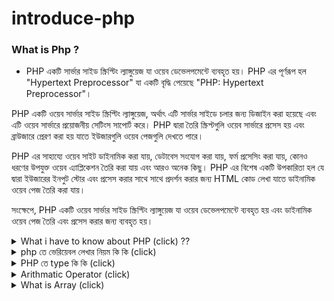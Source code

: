 ﻿# introduce-php

### What is Php ?

- PHP একটি সার্ভার সাইড স্ক্রিপ্টিং ল্যাঙ্গুয়েজ যা ওয়েব ডেভেলপমেন্টে ব্যবহৃত হয়। PHP এর পূর্ণরূপ হল "Hypertext Preprocessor" যা একটি বৃদ্ধি পেয়েছে "PHP: Hypertext Preprocessor"।

PHP একটি ওয়েব সার্ভার সাইড স্ক্রিপ্টিং ল্যাঙ্গুয়েজ, অর্থাৎ এটি সার্ভার সাইডে চলার জন্য ডিজাইন করা হয়েছে এবং এটি ওয়েব সার্ভারে প্রয়োজনীয় সেটিংস সাপোর্ট করে। PHP দ্বারা তৈরি স্ক্রিপ্টগুলি ওয়েব সার্ভারে প্রসেস হয় এবং ব্রাউজারে প্রেরণ করা হয় যাতে ইউজারগুলি ওয়েব পেজগুলি দেখতে পারে।

PHP এর সাহায্যে ওয়েব সাইট ডাইনামিক করা যায়, ডেটাবেস সংযোগ করা যায়, ফর্ম প্রসেসিং করা যায়, কোনও ধরণের উপযুক্ত ওয়েব এ্যাপ্লিকেশন তৈরি করা যায় এবং আরও অনেক কিছু। PHP এর বিশেষ একটি উপকারিতা হল যে দ্বারা ইউজারের ইনপুট স্টোর এবং প্রসেস করার সাথে সাথে প্রদর্শন করার জন্য HTML কোড লেখা যাতে ডাইনামিক ওয়েব পেজ তৈরি করা যায়।

সংক্ষেপে, PHP একটি ওয়েব সার্ভার সাইড স্ক্রিপ্টিং ল্যাঙ্গুয়েজ যা ওয়েব ডেভেলপমেন্টে ব্যবহৃত হয় এবং ডাইনামিক ওয়েব পেজ তৈরি এবং প্রসেস করার জন্য ব্যবহৃত হয়।

</details>



<details>
<summary>
 What i have to know about PHP (click)  ??

</summary>
Certainly! Here's a step-by-step list of what you need to learn in PHP programming:

**Step 1: Introduction to PHP**

1. Understand what PHP is and its role in web development.
2. Learn about PHP's syntax, variables, and data types.
3. Set up a local development environment with PHP (using XAMPP, WAMP, MAMP, or similar tools).

**Step 2: Basic PHP Concepts**

1. Operators: Learn about arithmetic, assignment, comparison, logical, and other operators.
2. Conditional Statements: Study if statements, else statements, and switch cases.
3. Loops: Learn about for loops, while loops, and foreach loops for array iteration.

**Step 3: Functions**

1. Learn how to define and call functions in PHP.
2. Understand the concepts of parameters and return values.
3. Study built-in PHP functions and how to create your own custom functions.

**Step 4: Arrays**

1. Understand indexed arrays and associative arrays.
2. Learn how to manipulate arrays, such as adding, updating, and removing elements.
3. Explore array functions like `array_push`, `array_pop`, `array_shift`, and more.

**Step 5: Strings**

1. Learn about string manipulation functions like concatenation, substring, and length.
2. Understand the concept of escaping characters and using different quotes.
3. Study string formatting and interpolation.

**Step 6: Superglobals and Form Handling**

1. Learn about PHP's superglobal variables ($\_GET, $\_POST, $\_REQUEST, etc.).
2. Understand how to handle form submissions and process user input.

**Step 7: Working with Files and Directories**

1. Learn how to read from and write to files in PHP.
2. Understand file permissions and error handling when working with files.

**Step 8: Object-Oriented Programming (OOP) Basics**

1. Introduction to classes and objects.
2. Learn about properties and methods in PHP classes.
3. Understand constructors and destructors.

**Step 9: More Advanced PHP Concepts**

1. Error Handling: Learn about try-catch blocks and handling exceptions.
2. Date and Time: Study how to work with dates and times using PHP functions.
3. Regular Expressions: Understand pattern matching using regular expressions.

**Step 10: Working with Databases**

1. Introduction to Databases: Understand the basics of relational databases.
2. SQL Queries: Learn basic SQL queries for CRUD operations (Create, Read, Update, Delete).
3. Connect PHP to Database: Learn how to establish a connection between PHP and databases like MySQL.

**Step 11: Security and Best Practices**

1. Input Validation: Learn how to validate user input to prevent security vulnerabilities.
2. SQL Injection Prevention: Understand how to prevent SQL injection attacks.
3. Cross-Site Scripting (XSS) Prevention: Study methods to prevent XSS attacks.

**Step 12: Sessions and Cookies**

1. Learn how to manage user sessions using PHP's session functions.
2. Understand how to set, retrieve, and manage cookies.

**Step 13: Building Simple PHP Applications**

1. Practice building small web applications that incorporate the concepts you've learned.
2. Apply your knowledge to create a basic CRUD application (e.g., a simple blog or task manager).

**Step 14: Continuous Learning and Practice**

1. Keep up-to-date with PHP's latest features and best practices.
2. Work on more complex projects to deepen your understanding and skills.

Remember that practice is essential to mastering PHP programming. As you progress, you can explore more advanced topics like PHP frameworks (e.g., Laravel, Symfony) and libraries to enhance your development capabilities.

```php

```

</details>

<details>
<summary>
php তে ভেরিয়েবল লেখার নিয়ম কি কি  (click)
</summary>

<br >
  
- PHP এ ভেরিয়েবল লেখার নিয়ম নিম্নলিখিত মত:

1. ভেরিয়েবল নাম সাধারণভাবে একটি ডলার চিহ্ন (`$`) দিয়ে শুরু হয়। উদাহরণস্বরূপ: `$variable_name`.

2. ভেরিয়েবল নাম একটি অক্ষর (A-Z এবং a-z) বা একটি আন্ডারস্কোর (`_`) দিয়ে শুরু হতে হবে। তবে, নামে সংখ্যা দিয়ে শুরু হতে পারবে না।

3. ভেরিয়েবল নামে কেস-সেনসিটিভ হয়, অর্থাৎ, `$myVariable` এবং `$MyVariable` দুটি আলাদা ভেরিয়েবল মন্তব্য করা হবে।

4. ভেরিয়েবল নামে কেমন অক্ষর ব্যবহার করা যাবে তা নির্ধারণ করে, এবং স্পেস বা সাধারণ বিশেষ চিহ্ন ব্যবহার যোগ্য নয়।

5. ভেরিয়েবল নামে সংখ্যা, অক্ষর এবং আন্ডারস্কোর ছাড়াও অন্য কোনও বিশেষ চিহ্ন বা শব্দ ব্যবহার যোগ্য নয়।

6. স্থিতিশীল ভেরিয়েবলগুলির নামে সাধারণভাবে সব অক্ষর বড় হয়ে থাকে (আপারকেস) এবং আন্ডারস্কোর দ্বারা শুরু হয়। উদাহরণস্বরূপ: `$MY_CONST`.

7. ভেরিয়েবলের মান সেট করতে একটি সমীকরণ (`=`) চিহ্ন ব্যবহার হয়। উদাহরণস্বরূপ: `$age = 25;`.

8. ভেরিয়েবল নামে স্পেস বা অন্যান্য বিশেষ চিহ্ন থাকতে পারবে না। আন্ডারস্কোর এবং হাইফেন (`-`) ব্যবহার করা যাবে ভেরিয়েবল নামে।

</details>

<details> 

<summary>
PHP তে type কি কি (click)

</summary>

Bangla :
PHP এ ভেরিয়েবল ডেক্লারেশন ছাড়াও ডাইনামিক টাইপিং সমর্থন করে, অর্থাৎ একটি ভেরিয়েবলে মান সেট করার সময় সে এর ডেটা টাইপ অটোম্যাটিকভাবে চেঞ্জ হতে পারে। নিম্নলিখিত টাইপগুলি PHP এ ব্যবহার করা যায়:

1. **ইন্টিজার (Integers):** পূর্ণসংখ্যা মান প্রকাশ করার জন্য ব্যবহৃত হয়। উদাহরণস্বরূপ: `$age = 25;`

2. **ফ্লোট (Floats or Doubles):** দশমিক সংখ্যা মান প্রকাশ করার জন্য ব্যবহৃত হয়। উদাহরণস্বরূপ: `$price = 12.99;`

3. **স্ট্রিং (Strings):** টেক্সট মান প্রকাশ করার জন্য ব্যবহৃত হয়। সিঙ্গেল কোটেশন (`'`) বা ডাবল কোটেশন (`"`) দ্বারা লেখা হয়। উদাহরণস্বরূপ: `$name = 'John';`

4. **বুলিয়ান (Booleans):** সত্য বা মিথ্যা মান প্রকাশ করার জন্য ব্যবহৃত হয়। মৌলিকভাবে `true` এবং `false` মান ব্যবহার হয়। উদাহরণস্বরূপ: `$is_logged_in = true;`

5. **অ্যারে (Arrays):** মাল্টিপল মানগুলি সংরক্ষণ করার জন্য ব্যবহৃত হয়। উদাহরণস্বরূপ: `$colors = array('red', 'green', 'blue');`

6. **অবজেক্ট (Objects):** অবজেক্ট-অরিয়েন্টেড প্রোগ্রামিং এ অবজেক্ট ব্যবহার করার জন্য ব্যবহৃত হয়।

7. **নাল (Null):** কোনও মান না থাকলে ভেরিয়েবলটি নাল মান ধারণ করতে পারে।

এছাড়া, PHP এ টাইপ চেকিং ফাংশনগুলি ব্যবহার করে ভেরিয়েবলের ডেটা টাইপ পরীক্ষা করা যায়, যেমন `is_int()`, `is_float()`, `is_string()`, `is_bool()` ইত্যাদি।

```php

```

</details>

<details>
<summary>
Arithmatic Operator  (click)

</summary>

PHP এ Arithmetic Operators হলো গণিতিক অপারেটরগুলি, যা সংখ্যা মানিয়ে গণনা প্রয়োগ করতে ব্যবহার হয়

- Addition (+): দুটি সংখ্যার যোগফল প্রদান করে।

```php
$a = 5;
$b = 3;
$result = $a + $b; // 5 + 3 = 8
echo $result; // Output: 8

```

-

```php


//  Subtraction (-): একটি সংখ্যা থেকে অপরটি সংখ্যাটি বিয়োগফল প্রদান করে।

$x = 12;
$y= 4;
$resultSub= $x- $y ;
echo "Subtraction is " . $resultSub . "<br> <br>";

```

-

```php

// Multiplication (*): দুটি সংখ্যার গুণফল প্রদান করে।


$x= 10;
$y=2;
$resul_multi= $x *$y ;
echo "Multiplication Result is " . $resul_multi ."<br> <br>";

```

-

```php

// Division (/): একটি সংখ্যা দুটির ভাগফল প্রদান করে।

$x= 20 ;
$y= 2;
$result_Division= $x/$y ;
echo "Division result is " . $result_Division . "<br> <br> ";

```

-

```php

// Modulus (%): একটি সংখ্যা দুটির ভাগশেষ (মডুলাস) প্রদান করে।

$x= 43 ;
$y= 2;

$Modulus_result= $x % $y ;

echo "Modulus ans is " .   $Modulus_result . "<br> <br>";

```

-

```php

// Exponentiation (**): একটি সংখ্যার উপর অপরটির বর্গ প্রদান করে।

$a = 2;
$b = 3;
$result_Exponentiation = $a ** $b; // 2^3 = 8
echo " Exponentiation ans is " . $result_Exponentiation ; // Output: 8

```

</details>

<details>
<summary>
 What is Array (click)

</summary>

**PHP Arrays:** Arrays in PHP are a way to store multiple values in a single variable. Each value has a numeric or associative index. They allow you to group related data together for easier manipulation and access.

For example:

```php
$colors = array("Red", "Green", "Blue");

echo $color;
echo $colors[0];

$person = array("name" => "John", "age" => 30); // Associative array
echo $person["name"];
```

Bangla: অ্যারে" (Array) হলো একধরণের ডেটা স্ট্রাকচার যা একাধিক মান (উপাদান) ধারণ করতে ব্যবহৃত হয়। এই মানগুলি সাজানো থাকে একটি লিস্ট বা কোলেকশন আকারে, যাতে আপনি একটি একক ভ্যারিয়েবলে বেশি মান সংরক্ষণ করতে পারেন।

একটি অ্যারে অধিকতর ইনডেক্স ভিত্তিক (অথবা কী-ভিত্তিক) হয়, অর্থাৎ প্রতিটি মানকে একটি ইনডেক্স দ্বারা আলাদা করা হয়। আমরা প্রায়শই 0 থেকে শুরু করে ইনডেক্স নামাতে সাধারণভাবে সুযোগ পাই।

```php

//  PHP Arrays
$colors = array("Red", "Green", "Blue");

// if i want to see index
echo "index is "  . $colors[2] . "<br> <br>";

echo $colors[0] . "<br> <br>";

$person = array("name" => "John", "age" => 30);
echo $person["name"] . "<br> <br>";


//  if i want to see all output

$student= ["rakib ", "sadiya ", "ariyan ", "sinthiya",344,434,2,32,23] ;
array_pop($student); // শেষের মান মুছে ফেলা

$student[]="shohan";    // add in last

$output =implode($student) ;
echo $output;



// echo ($fruits)





// Associative Arrays (এসোসিয়েটিভ অ্যারে):
// এই অ্যারেগুলি কী-ভিত্তিক ইনডেক্স ব্যবহার করে, অর্থাৎ মানের জন্য একটি কী (স্ট্রিং বা নম্বর) ব্যবহার করে।

$person = array("name" => "John", "age" => 30);
$person["occupation"] = "Engineer"; // "occupation" কী-তে "Engineer" মান যোগ করা
```

</details>
